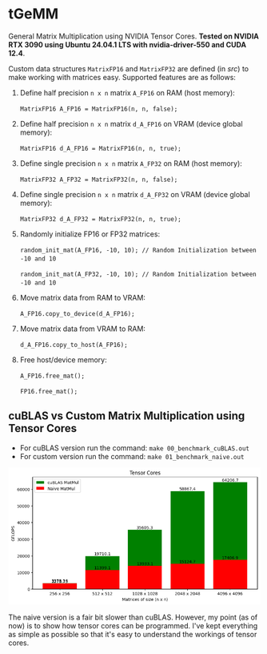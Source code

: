 # tGeMM
General Matrix Multiplication using NVIDIA Tensor Cores. **Tested on NVIDIA RTX 3090 using Ubuntu 24.04.1 LTS with nvidia-driver-550 and CUDA 12.4**.

Custom data structures `MatrixFP16` and `MatrixFP32` are defined (in *src*) to make working with matrices easy. Supported features are as follows:
1. Define half precision `n x n` matrix `A_FP16` on RAM (host memory):
    
    `MatrixFP16 A_FP16 = MatrixFP16(n, n, false);`

2. Define half precision `n x n` matrix `d_A_FP16` on VRAM (device global memory):
    
    `MatrixFP16 d_A_FP16 = MatrixFP16(n, n, true);`

3. Define single precision `n x n` matrix `A_FP32` on RAM (host memory):
    
    `MatrixFP32 A_FP32 = MatrixFP32(n, n, false);`

4. Define single precision `n x n` matrix `d_A_FP32` on VRAM (device global memory):
    
    `MatrixFP32 d_A_FP32 = MatrixFP32(n, n, true);`

3. Randomly initialize FP16 or FP32 matrices:
    
    `random_init_mat(A_FP16, -10, 10); // Random Initialization between -10 and 10`
    
    `random_init_mat(A_FP32, -10, 10); // Random Initialization between -10 and 10`

4. Move matrix data from RAM to VRAM:
    
    `A_FP16.copy_to_device(d_A_FP16);`

5. Move matrix data from VRAM to RAM:
    
    `d_A_FP16.copy_to_host(A_FP16);`

6. Free host/device memory:
    
    `A_FP16.free_mat();`
    
    `FP16.free_mat();`

## cuBLAS vs Custom Matrix Multiplication using Tensor Cores

- For cuBLAS version run the command: `make 00_benchmark_cuBLAS.out`
- For custom version run the command: `make 01_benchmark_naive.out`

![benchmark](txt_benchmarks/Benchmark.png)

The naive version is a fair bit slower than cuBLAS. However, my point (as of now) is to show how tensor cores can be programmed. I've kept everything as simple as possible so that it's easy to understand the workings of tensor cores.
